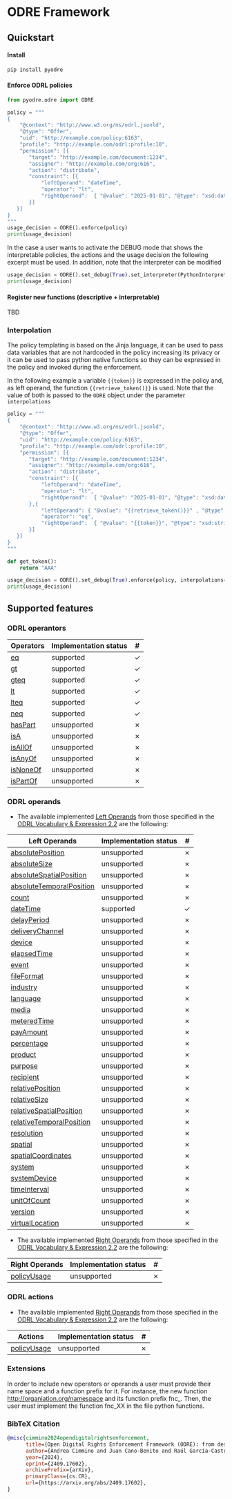 # ODRE Framework




## Quickstart

#### Install

```bash
pip install pyodre
```

#### Enforce ODRL policies

```python
from pyodre.odre import ODRE

policy = """
{
    "@context": "http://www.w3.org/ns/odrl.jsonld",
    "@type": "Offer",
    "uid": "http://example.com/policy:6163",
    "profile": "http://example.com/odrl:profile:10",
    "permission": [{
       "target": "http://example.com/document:1234",
       "assigner": "http://example.com/org:616",
       "action": "distribute",
       "constraint": [{
           "leftOperand": "dateTime",
           "operator": "lt",
           "rightOperand":  { "@value": "2025-01-01", "@type": "xsd:date" }
       }]
   }]
}
"""
usage_decision = ODRE().enforce(policy)
print(usage_decision)
```

In the case a user wants to activate the DEBUG mode that shows the interpretable policies, the actions and the usage decision the following excerpt must be used. In addition, note that the interpreter can be modified

```python
usage_decision = ODRE().set_debug(True).set_interpreter(PythonInterpreter()).enforce(policy)
print(usage_decision)
```

#### Register new functions (descriptive + interpretable)
TBD

### Interpolation

The policy templating is based on the Jinja language, it can be used to pass data variables that are not hardcoded in the policy increasing its privacy or it can be used to pass python native functions so they can be expressed in the policy and invoked during the enforcement.

In the following example a variable `{{token}}` is expressed in the policy and, as left operand, the function `{{retrieve_token()}}` is used. Note that the value of both is passed to the `ODRE` object under the parameter `interpolations`

```python
policy = """
{
    "@context": "http://www.w3.org/ns/odrl.jsonld",
    "@type": "Offer",
    "uid": "http://example.com/policy:6163",
    "profile": "http://example.com/odrl:profile:10",
    "permission": [{
       "target": "http://example.com/document:1234",
       "assigner": "http://example.com/org:616",
       "action": "distribute",
       "constraint": [{
           "leftOperand": "dateTime",
           "operator": "lt",
           "rightOperand":  { "@value": "2025-01-01", "@type": "xsd:date" }
       },{
           "leftOperand": { "@value": "{{retrieve_token()}}" , "@type": "xsd:string" },
           "operator": "eq",
           "rightOperand":  { "@value": "{{token}}", "@type": "xsd:string" }
       }]
   }]
}
"""

def get_token():
    return "AAA"

usage_decision = ODRE().set_debug(True).enforce(policy, interpolations={'token' : 'AAA', 'retrieve_token' : get_token})
print(usage_decision)
```


## Supported features

### ODRL operantors

| Operators | Implementation status | # |
|--|--| -- |
| [eq](https://www.w3.org/TR/odrl-vocab/#term-eq) | supported  | &check; |
| [gt](https://www.w3.org/TR/odrl-vocab/#term-gt)  | supported  | &check; |
| [gteq](https://www.w3.org/TR/odrl-vocab/#term-gteq) | supported  | &check; |
| [lt](https://www.w3.org/TR/odrl-vocab/#term-lt)  | supported  | &check; |
| [lteq](https://www.w3.org/TR/odrl-vocab/#term-lteq)  | supported  | &check; |
| [neq](https://www.w3.org/TR/odrl-vocab/#term-neq)  | supported  | &check; |
| [hasPart](https://www.w3.org/TR/odrl-vocab/#term-hasPart) | unsupported  | &cross; |
| [isA](https://www.w3.org/TR/odrl-vocab/#term-isA) | unsupported  | &cross; |
| [isAllOf](https://www.w3.org/TR/odrl-vocab/#term-isAllOf) | unsupported  | &cross; |
| [isAnyOf](https://www.w3.org/TR/odrl-vocab/#term-isAnyOf) | unsupported  | &cross; |
| [isNoneOf](https://www.w3.org/TR/odrl-vocab/#term-isNoneOf) | unsupported  | &cross; |
| [isPartOf](https://www.w3.org/TR/odrl-vocab/#term-isPartOf) | unsupported  | &cross; |

### ODRL operands
* The available implemented [Left Operands](https://www.w3.org/TR/odrl-vocab/#term-LeftOperand) from those specified in the [ODRL Vocabulary & Expression 2.2](https://www.w3.org/TR/odrl-vocab/) are the following:

| Left Operands                                                                               | Implementation status | # |
|---------------------------------------------------------------------------------------------|--| -- |
| [absolutePosition](https://www.w3.org/TR/odrl-vocab/#term-absolutePosition)                 | unsupported | &cross; |
| [absoluteSize](https://www.w3.org/TR/odrl-vocab/#term-absoluteSize)                         | unsupported | &cross; |
| [absoluteSpatialPosition](https://www.w3.org/TR/odrl-vocab/#term-absoluteSpatialPosition)   | unsupported | &cross; |
| [absoluteTemporalPosition](https://www.w3.org/TR/odrl-vocab/#term-absoluteTemporalPosition) | unsupported | &cross; |
| [count](https://www.w3.org/TR/odrl-vocab/#term-count)                                       | unsupported | &cross; |
| [dateTime](https://www.w3.org/TR/odrl-vocab/#term-dateTime)                                 | supported | &check; |
| [delayPeriod](https://www.w3.org/TR/odrl-vocab/#term-delayPeriod)                           | unsupported | &cross; |
| [deliveryChannel](https://www.w3.org/TR/odrl-vocab/#term-deliveryChannel)                   | unsupported | &cross; |
| [device](https://www.w3.org/TR/odrl-vocab/#term-device)                                     | unsupported | &cross; |
| [elapsedTime](https://www.w3.org/TR/odrl-vocab/#term-elapsedTime)                           | unsupported | &cross; |
| [event](https://www.w3.org/TR/odrl-vocab/#term-event)                                       | unsupported | &cross; |
| [fileFormat](https://www.w3.org/TR/odrl-vocab/#term-fileFormat)                             | unsupported | &cross; |
| [industry](https://www.w3.org/TR/odrl-vocab/#term-industry)                                 | unsupported | &cross; |
| [language](https://www.w3.org/TR/odrl-vocab/#term-language)                                 | unsupported | &cross; |
| [media](https://www.w3.org/TR/odrl-vocab/#term-media)                                       | unsupported | &cross; |
| [meteredTime](https://www.w3.org/TR/odrl-vocab/#term-meteredTime)                           | unsupported | &cross; |
| [payAmount](https://www.w3.org/TR/odrl-vocab/#term-payAmount)                               | unsupported | &cross; |
| [percentage](https://www.w3.org/TR/odrl-vocab/#term-percentage)                             | unsupported | &cross; |
| [product](https://www.w3.org/TR/odrl-vocab/#term-product)                                   | unsupported | &cross; |
| [purpose](https://www.w3.org/TR/odrl-vocab/#term-purpose)                                   | unsupported | &cross; |
| [recipient](https://www.w3.org/TR/odrl-vocab/#term-recipient)                               | unsupported | &cross; |
| [relativePosition](https://www.w3.org/TR/odrl-vocab/#term-relativePosition)                 | unsupported | &cross; |
| [relativeSize](https://www.w3.org/TR/odrl-vocab/#term-relativeSize)                         | unsupported | &cross; |
| [relativeSpatialPosition](https://www.w3.org/TR/odrl-vocab/#term-relativeSpatialPosition)   | unsupported | &cross; |
| [relativeTemporalPosition](https://www.w3.org/TR/odrl-vocab/#term-relativeTemporalPosition) | unsupported | &cross; |
| [resolution](https://www.w3.org/TR/odrl-vocab/#term-resolution)                             | unsupported | &cross; |
| [spatial](https://www.w3.org/TR/odrl-vocab/#term-spatial)                                   | unsupported | &cross; |
| [spatialCoordinates](https://www.w3.org/TR/odrl-vocab/#term-spatialCoordinates)             | unsupported | &cross; |
| [system](https://www.w3.org/TR/odrl-vocab/#term-system)                                     | unsupported | &cross; |
| [systemDevice](https://www.w3.org/TR/odrl-vocab/#term-systemDevice)                         | unsupported | &cross; |
| [timeInterval](https://www.w3.org/TR/odrl-vocab/#term-timeInterval)                         | unsupported | &cross; |
| [unitOfCount](https://www.w3.org/TR/odrl-vocab/#term-unitOfCount)                           | unsupported | &cross; |
| [version](https://www.w3.org/TR/odrl-vocab/#term-version)                                   | unsupported | &cross; |
| [virtualLocation](https://www.w3.org/TR/odrl-vocab/#term-virtualLocation)                   | unsupported | &cross; |


* The available implemented [Right Operands](https://www.w3.org/TR/odrl-vocab/#term-RightOperand) from those specified in the [ODRL Vocabulary & Expression 2.2](https://www.w3.org/TR/odrl-vocab/) are the following:

| Right Operands | Implementation status | # |
|--|--| -- |
| [policyUsage](https://www.w3.org/TR/odrl-vocab/#term-policyUsage) | unsupported  | &cross; |

### ODRL actions

* The available implemented [Right Operands](https://www.w3.org/TR/odrl-vocab/#term-RightOperand) from those specified in the [ODRL Vocabulary & Expression 2.2](https://www.w3.org/TR/odrl-vocab/) are the following:

| Actions                                                           | Implementation status | # |
|-------------------------------------------------------------------|--| -- |
| [policyUsage](https://www.w3.org/TR/odrl-vocab/#term-policyUsage) | unsupported  | &cross; |


### Extensions

In order to include new operators or operands a user must provide their name space and a function prefix for it. For instance, the new function <http://organiation.org/namespace> and its function prefix fnc_. Then, the user must implement the function fnc_XX in the file python functions.

### BibTeX Citation

```bibtex
@misc{cimmino2024opendigitalrightsenforcement,
      title={Open Digital Rights Enforcement Framework (ODRE): from descriptive to enforceable policies}, 
      author={Andrea Cimmino and Juan Cano-Benito and Raúl García-Castro},
      year={2024},
      eprint={2409.17602},
      archivePrefix={arXiv},
      primaryClass={cs.CR},
      url={https://arxiv.org/abs/2409.17602}, 
}
```
